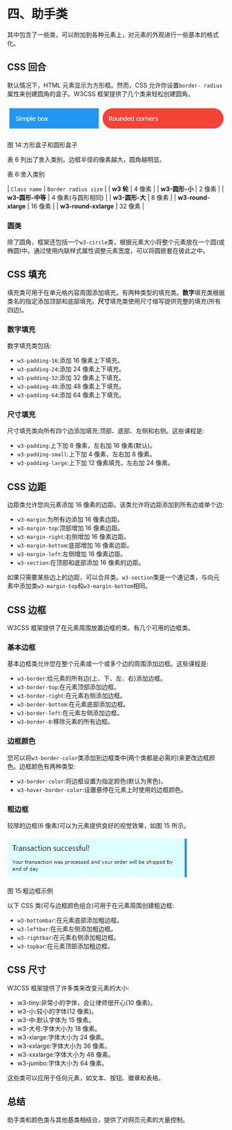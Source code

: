 # 四、助手类

其中包含了一些类，可以附加到各种元素上，对元素的外观进行一些基本的格式化。

## CSS 回合

默认情况下，HTML 元素显示为方形框。然而，CSS 允许你设置`border- radius`属性来创建圆角的盒子。W3CSS 框架提供了几个类来轻松创建圆角。

![](img/image016.png)

图 14:方形盒子和圆形盒子

表 6 列出了舍入类别。边框半径的像素越大，圆角越明显。

表 6:舍入类别

| `Class name` | `Border radius size` |
| **w3 轮** | 4 像素 |
| **w3-圆形-小** | 2 像素 |
| **w3-圆形-中等** | 4 像素(与圆形相同) |
| **w3-圆形-大** | 8 像素 |
| **w3-round-xlarge** | 16 像素 |
| **w3-round-xxlarge** | 32 像素 |

### 圆类

除了圆角，框架还包括一个`w3-circle`类，根据元素大小将整个元素放在一个圆(或椭圆)中。通过使用内联样式属性调整元素宽度，可以将圆嵌套在彼此之中。

## CSS 填充

填充类可用于在单元格内容周围添加填充。有两种类型的填充类。**数字**填充类根据类名的指定添加顶部和底部填充。**尺寸**填充类使用尺寸缩写提供完整的填充(所有四边)。

### 数字填充

数字填充类包括:

*   `w3-padding-16`:添加 16 像素上下填充。
*   `w3-padding-24`:添加 24 像素上下填充。
*   `w3-padding-32`:添加 32 像素上下填充。
*   `w3-padding-48`:添加 48 像素上下填充。
*   `w3-padding-64`:添加 64 像素上下填充。

### 尺寸填充

尺寸填充类向所有四个边添加填充:顶部、底部、左侧和右侧。这些课程是:

*   `w3-padding`:上下加 8 像素，左右加 16 像素(默认)。
*   `w3-padding-small`:上下加 4 像素，左右加 8 像素。
*   `w3-padding-large`:上下加 12 像素填充，左右加 24 像素。

## CSS 边距

边距类允许您向元素添加 16 像素的边距。该类允许将边距添加到所有边或单个边:

*   `w3-margin`:为所有边添加 16 像素边距。
*   `w3-margin-top`:顶部增加 16 像素边距。
*   `w3-margin-right`:右侧增加 16 像素边距。
*   `w3-margin-bottom`:底部增加 16 像素边距。
*   `w3-margin-left`:左侧增加 16 像素边距。
*   `w3-section`:在顶部和底部添加 16 像素的边距。

如果只需要某些边上的边距，可以合并类。`w3-section`类是一个速记类，与向元素中添加类`w3-margin-top`和`w3-margin-bottom`相同。

## CSS 边框

W3CSS 框架提供了在元素周围放置边框的类。有几个可用的边框类。

### 基本边框

基本边框类允许您在整个元素或一个或多个边的周围添加边框。这些课程是:

*   `w3-border`:给元素的所有边(上、下、左、右)添加边框。
*   `w3-border-top`:在元素顶部添加边框。
*   `w3-border-right`:在元素右侧添加边框。
*   `w3-border-bottom`:在元素底部添加边框。
*   `w3-border-left`:在元素左侧添加边框。
*   `w3-border-0`:移除元素的所有边框。

### 边框颜色

您可以将`w3-border-color`类添加到边框类中(两个类都是必需的)来更改边框颜色。边框颜色有两种类型:

*   `w3-border-color`:将边框设置为指定颜色(默认为黑色)。
*   `w3-hover-border-color`:设置悬停在元素上时使用的边框颜色。

### 粗边框

较厚的边框(6 像素)可以为元素提供良好的视觉效果，如图 15 所示。

![](img/image017.png)

图 15:粗边框示例

以下 CSS 类(可与边框颜色组合)可用于在元素周围创建粗边框:

*   `w3-bottombar`:在元素底部添加粗边框。
*   `w3-leftbar`:在元素左侧添加粗边框。
*   `w3-rightbar`:在元素右侧添加粗边框。
*   `w3-topbar`:在元素顶部添加粗边框。

## CSS 尺寸

W3CSS 框架提供了许多类来改变元素的大小:

*   w3-tiny:非常小的字体，会让律师很开心(10 像素)。
*   w3-小:较小的字体(12 像素)。
*   w3-中:默认字体为 15 像素。
*   w3-大号:字体大小为 18 像素。
*   w3-xlarge:字体大小为 24 像素。
*   w3-xxlarge:字体大小为 36 像素。
*   w3-xxxlarge:字体大小为 48 像素。
*   w3-jumbo:字体大小为 64 像素。

这些类可以应用于任何元素，如文本、按钮、徽章和表格。

## 总结

助手类和颜色类与其他基类相结合，提供了对网页元素的大量控制。